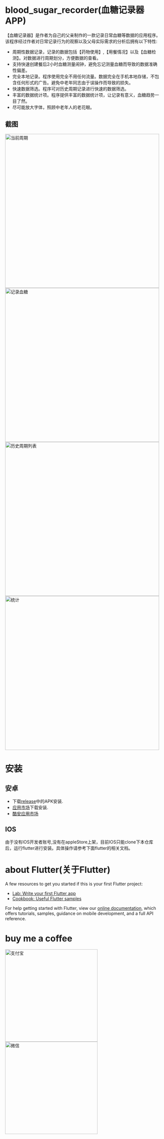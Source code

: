 # blood_sugar_recorder(血糖记录器APP)

【血糖记录器】是作者为自己的父亲制作的一款记录日常血糖等数据的应用程序。
该程序经过作者对日常记录行为的观察以及父母实际需求的分析后拥有以下特性: 
-  周期性数据记录，记录的数据包括【药物使用】,【用餐情况】以及【血糖检测】。对数据进行周期划分，方便数据的查看。
-  支持快速创建餐后2小时血糖测量闹钟，避免忘记测量血糖而导致的数据准确性偏差。
-  完全本地记录。程序使用完全不用任何流量。数据完全在手机本地存储，不包含任何形式的广告。避免中老年同志由于误操作而导致的损失。
-  快速数据筛选。程序可对历史周期记录进行快速的数据筛选。
-  丰富的数据统计项。程序提供丰富的数据统计项，让记录有意义，血糖趋势一目了然。
-  尽可能放大字体，照顾中老年人的老花眼。

## 截图
<img src="https://github.com/yezhoujie/blood-sugar-recorder/blob/main/screenshot/1301624459931_.pic.jpg?raw=true" alt="当前周期" width="500"/>
<img src="https://github.com/yezhoujie/blood-sugar-recorder/blob/main/screenshot/1311624459965_.pic.jpg?raw=true" alt="记录血糖" width="500"/>
<img src="https://github.com/yezhoujie/blood-sugar-recorder/blob/main/screenshot/1321624459977_.pic.jpg?raw=true" alt="历史周期列表" width="500"/>
<img src="https://github.com/yezhoujie/blood-sugar-recorder/blob/main/screenshot/1331624460001_.pic.jpg?raw=true" alt="统计" width="500"/>

# 安装
## 安卓

- 下载[release](https://github.com/yezhoujie/blood-sugar-recorder/releases)中的APK安装.
- [应用市场](https://www.91kkz.cn/index/app/fenfa.html?fileurl=16244600964287439)下载安装.
- [酷安应用市场](https://www.coolapk.com/apk/285718)

## IOS
由于没有IOS开发者账号,没有在appleStore上架，目前IOS只能clone下本仓库后，运行flutter进行安装。具体操作请参考下面flutter的相关文档。

# about Flutter(关于Flutter)
A few resources to get you started if this is your first Flutter project:

- [Lab: Write your first Flutter app](https://flutter.dev/docs/get-started/codelab)
- [Cookbook: Useful Flutter samples](https://flutter.dev/docs/cookbook)

For help getting started with Flutter, view our
[online documentation](https://flutter.dev/docs), which offers tutorials,
samples, guidance on mobile development, and a full API reference.

# buy me a coffee
<img src="https://github.com/yezhoujie/blood-sugar-recorder/blob/main/resource/assets/images/qrcode_alipay.png?raw=true" alt="支付宝" width="300"/>
<img src="https://github.com/yezhoujie/blood-sugar-recorder/blob/main/resource/assets/images/qrcode_wechat.png?raw=true" alt="微信" width="300"/>
